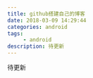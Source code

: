 ```yaml
---
title: github搭建自己的博客
date: 2018-03-09 14:29:44
categories: android
tags:
     - android
description: 待更新
---
```


待更新
